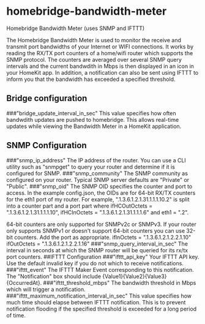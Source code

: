 # homebridge-bandwidth-meter
Homebridge Bandwidth Meter (uses SNMP and IFTTT)

The Homebridge Bandwidth Meter is used to monitor the receive and transmit port bandwidths of your Internet or WIFI connections. It works by reading the RX/TX port counters of a home/wifi router which supports the SNMP protocol. The counters are averaged over several SNMP query intervals and the current bandwdith in Mbps is then displayed in an icon in your HomeKit app. In addition, a notification can also be sent using IFTTT to inform you that the bandwidth has exceeded a specified threshold. 
## Bridge configuration
###"bridge_update_interval_in_sec"
This value specifies how often bandwdith updates are pushed to homebridge. This allows real-time updates while viewing the Bandwidth Meter in a HomeKit application. 
## SNMP Configuration
###"snmp_ip_address"
The IP address of the router. You can use a CLI utility such as "snmpget" to query your router and determine if it is configured for SNMP. 
###"snmp_community"
The SNMP community as configured on your router. Typical SNMP server defaults are "Private" or "Public". 
###"snmp_oid"
The SNMP OID specifies the counter and port to access. In the example config.json, the OIDs are for 64-bit RX/TX counters for the eth1 port of my router. For example, ".1.3.6.1.2.1.31.1.1.1.10.2" is split into a counter part and a port part where 
ifHCOutOctets = ".1.3.6.1.2.1.31.1.1.1.10", ifHCInOctets = ".1.3.6.1.2.1.31.1.1.1.6" and eth1 = ".2".

64-bit counters are only supported for SNMPv2c or SNMPv3. If your router only supports SNMPv1 or doesn't support 64-bit counters you can use 32-bit counters. Add the port as appropriate.
ifInOctets = ".1.3.6.1.2.1.2.2.1.10"
ifOutOctets = ".1.3.6.1.2.1.2.2.1.16"
###"snmp_query_interval_in_sec"
The interval in seconds at which the SNMP router will be queried for its rx/tx port counters. 
##IFTTT Configuration
###"ifttt_api_key"
Your IFTTT API key. Use the default invalid key if you do not which to receive notifications.
###"ifttt_event"
The IFTTT Maker Event corresponding to this notification. The "Notification" box should include {Value1}{Value2}{Value3}{OccurredAt}.
###"ifttt_threshold_mbps"
The bandwidth threshold in Mbps which will trigger a notification.
###"ifttt_maximum_notification_interval_in_sec"
This value specifies how much time should elapse between IFTTT notification. This is to prevent notification flooding if the specified threshold is exceeded for a long period of time.
